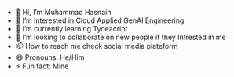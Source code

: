 - 👋 Hi, I’m Muhammad Hasnain
- 👀 I’m interested in Cloud Applied GenAI Engineering
- 🌱 I’m currently learning Tyoeacript
- 💞️ I’m looking to collaborate on new people if they Intrested in me
- 📫 How to reach me check social media plateform
- 😄 Pronouns: He/Him
- ⚡ Fun fact: Mine 

<!---
mhasnain23/mhasnain23 is a ✨ special ✨ repository because its `README.md` (this file) appears on your GitHub profile.
You can click the Preview link to take a look at your changes.
--->
